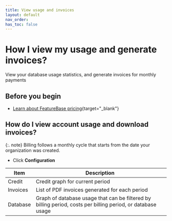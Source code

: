 ```yaml
---
title: View usage and invoices
layout: default
nav_order:
has_toc: false
---
```


# How I view my usage and generate invoices?

View your database usage statistics, and generate invoices for monthly payments

## Before you begin

* [Learn about FeatureBase pricing](https://www.featurebase.com/pricing){target="_blank"}

## How do I view account usage and download invoices?

{:. note}
Billing follows a monthly cycle that starts from the date your organization was created.

* Click **Configuration**

| Item | Description |
|---|---|
| Credit | Credit graph for current period |
| Invoices | List of PDF invoices generated for each period |
| Database  | Graph of database usage that can be filtered by billing period, costs per billing period, or database usage |
